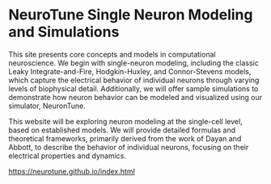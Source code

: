 # NeuroTune Single Neuron Modeling and Simulations

This site presents core concepts and models in computational neuroscience. We begin with single-neuron modeling, including the classic Leaky Integrate-and-Fire, Hodgkin-Huxley, and Connor-Stevens models, which capture the electrical behavior of individual neurons through varying levels of biophysical detail. Additionally, we will offer sample simulations to demonstrate how neuron behavior can be modeled and visualized using our simulator, NeuronTune.

This website will be exploring neuron modeling at the single-cell level, based on established models. We will provide detailed formulas and theoretical frameworks, primarily derived from the work of Dayan and Abbott, to describe the behavior of individual neurons, focusing on their electrical properties and dynamics.

https://neurotune.github.io/index.html

